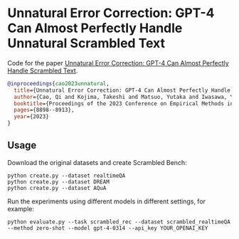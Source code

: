 # Unnatural Error Correction: GPT-4 Can Almost Perfectly Handle Unnatural Scrambled Text

Code for the paper [Unnatural Error Correction: GPT-4 Can Almost Perfectly Handle Scrambled Text](https://arxiv.org/abs/2311.18805).

```bibtex
@inproceedings{cao2023unnatural,
  title={Unnatural Error Correction: GPT-4 Can Almost Perfectly Handle Unnatural Scrambled Text},
  author={Cao, Qi and Kojima, Takeshi and Matsuo, Yutaka and Iwasawa, Yusuke},
  booktitle={Proceedings of the 2023 Conference on Empirical Methods in Natural Language Processing},
  pages={8898--8913},
  year={2023}
}
```

## Usage
Download the original datasets and create Scrambled Bench:
```
python create.py --dataset realtimeQA
python create.py --dataset DREAM
python create.py --dataset AQuA
```

Run the experiments using different models in different settings, for example:
```
python evaluate.py --task scrambled_rec --dataset scrambled_realtimeQA --method zero-shot --model gpt-4-0314 --api_key YOUR_OPENAI_KEY
```

